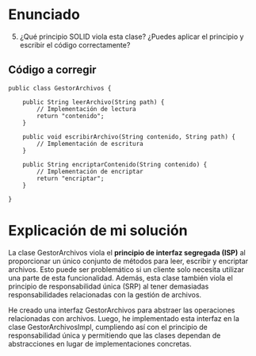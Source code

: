 # Enunciado

5. ¿Qué principio SOLID viola esta clase? ¿Puedes aplicar el principio y escribir el código correctamente?

## Código a corregir

    public class GestorArchivos {

        public String leerArchivo(String path) {
            // Implementación de lectura
            return "contenido";
        }

        public void escribirArchivo(String contenido, String path) {
            // Implementación de escritura
        }

        public String encriptarContenido(String contenido) {
            // Implementación de encriptar
            return "encriptar";
        }
    
    }

# Explicación de mi solución

La clase GestorArchivos viola el **principio de interfaz segregada (ISP)** al proporcionar un único conjunto de métodos para leer, escribir y encriptar archivos. Esto puede ser problemático si un cliente solo necesita utilizar una parte de esta funcionalidad. Además, esta clase también viola el principio de responsabilidad única (SRP) al tener demasiadas responsabilidades relacionadas con la gestión de archivos.

He creado una interfaz GestorArchivos para abstraer las operaciones relacionadas con archivos. Luego, he implementado esta interfaz en la clase GestorArchivosImpl, cumpliendo así con el principio de responsabilidad única y permitiendo que las clases dependan de abstracciones en lugar de implementaciones concretas.
